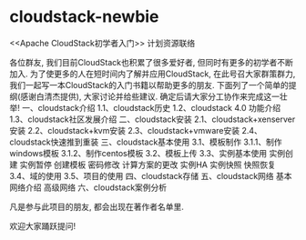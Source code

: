 cloudstack-newbie
=================

&lt;&lt;Apache CloudStack初学者入门>>  计划资源联络


各位群友,
我们目前CloudStack也积累了很多爱好者, 但同时有更多的初学者不断加入.
为了使更多的人在短时间内了解并应用CloudStack, 在此号召大家群策群力, 我们一起写一本CloudStack的入门书籍以帮助更多的朋友.
下面列了一个简单的提纲(感谢白清杰提供), 大家讨论并给些建议. 确定后请大家分工协作来完成这一壮举!
 一、cloudstack介绍
1.1、cloudstack历史
1.2、cloudstack 4.0 功能介绍
1.3、cloudstack社区发展介绍
二、cloudstack安装
2.1、cloudstack+xenserver安装
2.2、cloudstack+kvm安装
2.3、cloudstack+vmware安装
2.4、cloudstack快速推到重装
三、cloudstack基本使用
3.1、模板制作
3.1.1、制作windows模板
3.1.2、制作centos模板
3.2、模板上传
3.3、实例基本使用
实例创建
实例暂停
创建模板
密码修改
计算方案的更改
实例HA
实例快照
快照恢复
3.4、域的使用
3.5、项目的使用
四、cloudstack存储
五、cloudstack网络
基本网络介绍
高级网络
六、cloudstack案例分析


凡是参与此项目的朋友, 都会出现在著作者名单里.


欢迎大家踊跃提问!
